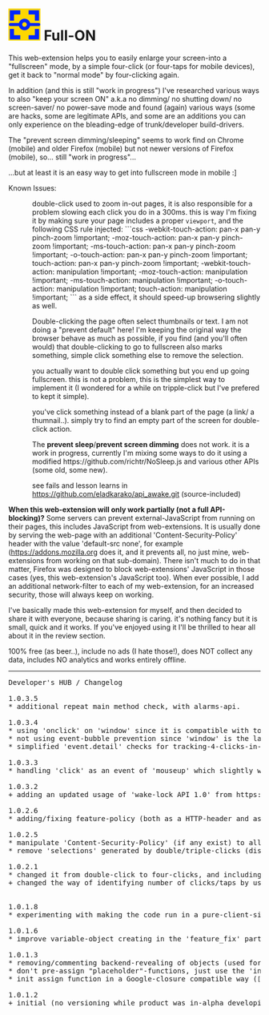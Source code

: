 <h1><img src="resources/icon.png" height="64" width="64"/> Full-ON</h1>

This web-extension helps you to easily enlarge your screen-into a "fullscreen" mode, 
by a simple four-click (or four-taps for mobile devices), 
get it back to "normal mode" by four-clicking again. 

In addition (and this is still "work in progress")
I've researched various ways to also "keep your screen ON" 
a.k.a no dimming/ no shutting down/ no screen-saver/ no power-save mode 
and found (again) various ways (some are hacks, some are legitimate APIs, 
and some are an additions you can only experience on the bleading-edge of trunk/developer build-drivers.


The "prevent screen dimming/sleeping" seems to work find on Chrome (mobile) and older Firefox (mobile) but not newer versions of Firefox (mobile), so... still "work in progress"...

...but at least it is an easy way to get into fullscreen mode in mobile :]


Known Issues:
<ol>
<ul>
double-click used to zoom in-out pages, 
it is also responsible for a problem slowing each click you do in a 300ms.
this is way I'm fixing it by making sure your page includes a proper <code>viewport</code>, 
and the following CSS rule injected:
```css
-webkit-touch-action:   pan-x pan-y pinch-zoom !important;
   -moz-touch-action:   pan-x pan-y pinch-zoom !important;
    -ms-touch-action:   pan-x pan-y pinch-zoom !important;
     -o-touch-action:   pan-x pan-y pinch-zoom !important;
        touch-action:   pan-x pan-y pinch-zoom !important;
-webkit-touch-action:   manipulation !important;
   -moz-touch-action:   manipulation !important;
    -ms-touch-action:   manipulation !important;
     -o-touch-action:   manipulation !important;
        touch-action:   manipulation !important;
```
as a side effect, it should speed-up browsering slightly as well.
</ul>
<ul>
Double-clicking the page often select thumbnails or text.
I am not doing a "prevent default" here!
I'm keeping the original way the browser behave as much as possible, 
if you find (and you'll often would) that double-clicking to go to fullscreen 
also marks something, simple click something else to remove the selection.
</ul>
<ul>
you actually want to double click something but you end up going fullscreen.
this is not a problem, this is the simplest way to implement it (I wondered for a while on tripple-click but I've prefered to kept it simple).
</ul>
<ul>
you've click something instead of a blank part of the page (a link/ a thumnail..). 
simply try to find an empty part of the screen for double-click action.
</ul>
<ul>
The <strong>prevent sleep</strong>/<strong>prevent screen dimming</strong> does not work.
it is a work in progress,
currently I'm mixing some ways to do it using a modified https://github.com/richtr/NoSleep.js
and various other APIs (some old, some new).

see fails and lesson learns in https://github.com/eladkarako/api_awake.git (source-included)
</ul>
</ol>


<strong>When this web-extension will only work partially (not a full API-blocking)?</strong>
Some servers can prevent external-JavaScript from running on their pages, this includes JavaScript from web-extensions. It is usually done by serving the web-page with an additional 'Content-Security-Policy' header with the value 'default-src none', for example (https://addons.mozilla.org does it, and it prevents all, no just mine, web-extensions from working on that sub-domain). There isn't much to do in that matter, Firefox was designed to block web-extensions' JavaScript in those cases (yes, this web-extension's JavaScript too). When ever possible, I add an additional network-filter to each of my web-extension, for an increased security, those will always keep on working.

I've basically made this web-extension for myself, and then decided to share it with everyone, because sharing is caring. it's nothing fancy but it is small, quick and it works. If you've enjoyed using it I'll be thrilled to hear all about it in the review section. 

100% free (as beer..), include no ads (I hate those!), does NOT collect any data, includes NO analytics and works entirely offline.

<hr/>

<pre>
Developer's HUB / Changelog

1.0.3.5
* additional repeat main method check, with alarms-api.

1.0.3.4
* using 'onclick' on 'window' since it is compatible with touch events.
* not using event-bubble prevention since 'window' is the last chain anyway...
* simplified 'event.detail' checks for tracking-4-clicks-in-a-row.

1.0.3.3
* handling 'click' as an event of 'mouseup' which slightly works better then 'click'.

1.0.3.2
+ adding an updated usage of 'wake-lock API 1.0' from https://www.w3.org/TR/2017/CR-wake-lock-20171214/

1.0.2.6
* adding/fixing feature-policy (both as a HTTP-header and as a META-tag) for wake-lock API.

1.0.2.5
* manipulate 'Content-Security-Policy' (if any exist) to allow media-playing from the web-extension.
* remove 'selections' generated by double/triple-clicks (disconnect/delay with setTimeout).

1.0.2.1
* changed it from double-click to four-clicks, and including prevent-default on the event that will prevent default operations from the browser.
+ changed the way of identifying number of clicks/taps by using default 'event.detail' (removing own 'timeout'-support-click-identification).


1.0.1.8
* experimenting with making the code run in a pure-client-side, since while the code runs fine on Google Chrome (and Chromium) - in the aspect of keeping the screen-ON, Firefox has some sort of nasty over-isolation where the extension-side is 'not as near' to implement on the actuall DOM for some reason. This is an experiment where the main logic actually injected to the DOM in the body of a SCRIPT-element, left in the actual extension-script are few minor tasks and the icon-number-label of the client-side.

1.0.1.6
* improve variable-object creating in the 'feature_fix' part of the code, used to named both 'feature_fix' function and the main usable object (renamed to 'tmp'..).

1.0.1.3
* removing/commenting backend-revealing of objects (used for debug).
* don't pre-assign "placeholder"-functions, just use the 'init' for that.
* init assign function in a Google-closure compatible way (<code>["..name.."]</code>).

1.0.1.2
+ initial (no versioning while product was in-alpha developing :| ).
</pre>

<!-- <a href="https://paypal.me/e1adkarak0"><img src="https://www.paypalobjects.com/webstatic/mktg/Logo/pp-logo-100px.png" alt="PayPal Donation"></a> -->